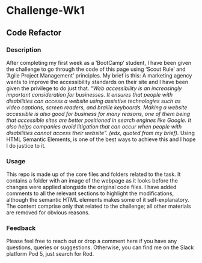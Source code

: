 # Challenge-Wk1

## Code Refactor

### Description
After completing my first week as a ‘BootCamp’ student, I have been given the challenge to go through the code of this page using ‘Scout Rule’ and ‘Agile Project Management’ principles. My brief is this: A marketing agency wants to improve the accessibility standards on their site and I have been given the privilege to do just that. _“Web accessibility is an increasingly important consideration for businesses. It ensures that people with disabilities can access a website using assistive technologies such as video captions, screen readers, and braille keyboards. Making a website accessible is also good for business for many reasons, one of them being that accessible sites are better positioned in search engines like Google. It also helps companies avoid litigation that can occur when people with disabilities cannot access their website”. (edx, quoted from my brief)._ Using HTML Semantic Elements, is one of the best ways to achieve this and I hope I do justice to it.

### Usage
This repo is made up of the core files and folders related to the task. It contains a folder with an image of the webpage as it looks before the changes were applied alongside the original code files. I have added comments to all the relevant sections to highlight the modifications, although the semantic HTML elements makes some of it self-explanatory.  The content comprise only that related to the challenge; all other materials are removed for obvious reasons.

### Feedback
Please feel free to reach out or drop a comment here if you have any questions, queries or suggestions. Otherwise, you can find me on the Slack platform Pod 5, just search for Rod.

